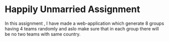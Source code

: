 # Happily Unmarried Assignment

In this assignment , I have made a web-application which generate 8 groups having 4 teams randomly and aslo make sure that in each group there will be no two teams with same country.
